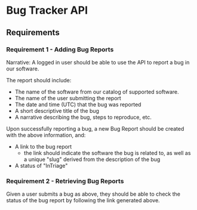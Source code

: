 # Bug Tracker API

## Requirements

### Requirement 1 - Adding Bug Reports

Narrative: A logged in user should be able to use the API to report a bug in our software.

The report should include:

- The name of the software from our catalog of supported software.
- The name of the user submitting the report
- The date and time (UTC) that the bug was reported
- A short descriptive title of the bug
- A narrative describing the bug, steps to reproduce, etc.

Upon successfully reporting a bug, a new Bug Report should be created with the above information, and:

- A link to the bug report
    - the link should indicate the software the bug is related to, as well as a unique "slug" derived from the description of the bug
- A status of "InTriage"

### Requirement 2 - Retrieving Bug Reports

Given a user submits a bug as above, they should be able to check the status of the bug report by following the link generated above.

